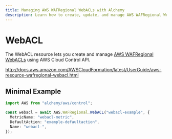```yaml
---
title: Managing AWS WAFRegional WebACLs with Alchemy
description: Learn how to create, update, and manage AWS WAFRegional WebACLs using Alchemy Cloud Control.
---
```


# WebACL

The WebACL resource lets you create and manage [AWS WAFRegional WebACLs](https://docs.aws.amazon.com/wafregional/latest/userguide/) using AWS Cloud Control API.

http://docs.aws.amazon.com/AWSCloudFormation/latest/UserGuide/aws-resource-wafregional-webacl.html

## Minimal Example

```ts
import AWS from "alchemy/aws/control";

const webacl = await AWS.WAFRegional.WebACL("webacl-example", {
  MetricName: "webacl-metric",
  DefaultAction: "example-defaultaction",
  Name: "webacl-",
});
```

